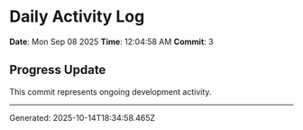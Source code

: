 # Daily Activity Log

**Date**: Mon Sep 08 2025
**Time**: 12:04:58 AM
**Commit**: 3

## Progress Update

This commit represents ongoing development activity.

---
Generated: 2025-10-14T18:34:58.465Z
